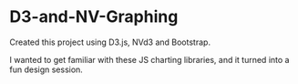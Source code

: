 # D3-and-NV-Graphing

Created this project using D3.js, NVd3 and Bootstrap.

I wanted to get familiar with these JS charting libraries, and it turned into a fun design session.
